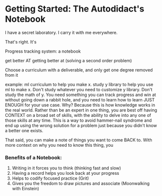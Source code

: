 # Getting Started: The Autodidact's Notebook

I have a secret laboratory. I carry it with me everywhere. 

That's right. It's 

Progress tracking system: a notebook



get better AT getting better at \(solving a second order problem\) 



Choose a curriculum with a deliverable, and only get one degree removed from it 

example: ml curriculum to help you make x. study y library to help you use ml to make x. Don't study whatever you need to customize y library. Don't study the math of y. You need something you can track progress and win at without going down a rabbit hole, and you need to learn how to learn JUST ENOUGH for your use case. Why? Because this is how knowledge works in the real world. Rather than be an expert in one thing, you are best off having CONTEXT on a broad set of skills, with the ability to delve into any one of those skills at any time. This is a way to avoid hammer-nail syndrome and end up using the wrong solution for a problem just because you didn't know a better one exists.

That said, you can make a note of things you want to come BACK to. With more context on why you need to know this thing, you 

### Benefits of a Notebook:

1. Writing in it forces you to think \(thinking fast and slow\)
2. Having a record helps you look back at your progress
3. Helps to codify focused practice \(Grit\)
4. Gives you the freedom to draw pictures and associate \(Moonwalking with Einstein\)



